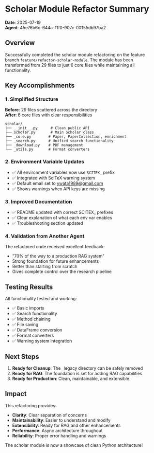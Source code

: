 # Scholar Module Refactor Summary
**Date**: 2025-07-19  
**Agent**: 45e76b6c-644a-11f0-907c-00155db97ba2

## Overview

Successfully completed the scholar module refactoring on the feature branch `feature/refactor-scholar-module`. The module has been transformed from 29 files to just 6 core files while maintaining all functionality.

## Key Accomplishments

### 1. Simplified Structure
**Before**: 29 files scattered across the directory  
**After**: 6 core files with clear responsibilities

```
scholar/
├── __init__.py      # Clean public API
├── scholar.py       # Main Scholar class
├── _core.py        # Paper, PaperCollection, enrichment
├── _search.py      # Unified search functionality
├── _download.py    # PDF management
└── _utils.py       # Format converters
```

### 2. Environment Variable Updates
- ✅ All environment variables now use `SCITEX_` prefix
- ✅ Integrated with SciTeX warning system
- ✅ Default email set to ywata1989@gmail.com
- ✅ Shows warnings when API keys are missing

### 3. Improved Documentation
- ✅ README updated with correct SCITEX_ prefixes
- ✅ Clear explanation of what each env var enables
- ✅ Troubleshooting section updated

### 4. Validation from Another Agent
The refactored code received excellent feedback:
- "70% of the way to a production RAG system"
- Strong foundation for future enhancements
- Better than starting from scratch
- Gives complete control over the research pipeline

## Testing Results

All functionality tested and working:
- ✅ Basic imports
- ✅ Search functionality
- ✅ Method chaining
- ✅ File saving
- ✅ DataFrame conversion
- ✅ Format converters
- ✅ Warning system integration

## Next Steps

1. **Ready for Cleanup**: The _legacy directory can be safely removed
2. **Ready for RAG**: The foundation is set for adding RAG capabilities
3. **Ready for Production**: Clean, maintainable, and extensible

## Impact

This refactoring provides:
- **Clarity**: Clear separation of concerns
- **Maintainability**: Easier to understand and modify
- **Extensibility**: Ready for RAG and other enhancements
- **Performance**: Async architecture throughout
- **Reliability**: Proper error handling and warnings

The scholar module is now a showcase of clean Python architecture!